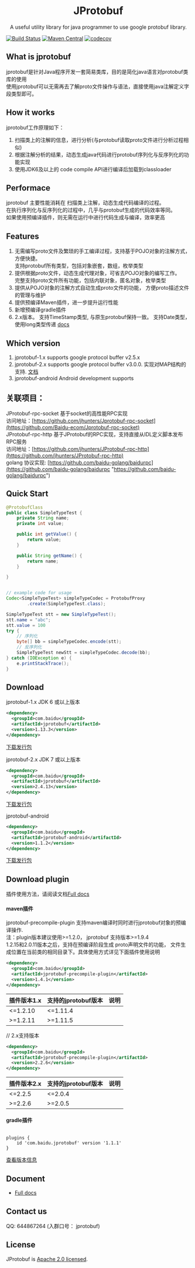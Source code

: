 
<h1 align="center">JProtobuf</h1>

<p align="center">
A useful utility library for java programmer to use google protobuf library.
</p>


[![Build Status](https://travis-ci.org/jhunters/jprotobuf.svg?branch=master)](https://travis-ci.org/jhunters/jprotobuf)
[![Maven Central](https://maven-badges.herokuapp.com/maven-central/com.baidu/jprotobuf/badge.svg)](https://maven-badges.herokuapp.com/maven-central/com.baidu/jprotobuf)
[![codecov](https://codecov.io/gh/jhunters/jprotobuf/branch/master/graph/badge.svg)](https://codecov.io/gh/jhunters/jprotobuf)


## What is jprotobuf
jprotobuf是针对Java程序开发一套简易类库，目的是简化java语言对protobuf类库的使用<br>
使用jprotobuf可以无需再去了解proto文件操作与语法，直接使用java注解定义字段类型即可。<br>


## How it works
jprotobuf工作原理如下：<br>
1. 扫描类上的注解的信息，进行分析(与protobuf读取proto文件进行分析过程相似)<br>
2. 根据注解分析的结果，动态生成java代码进行protobuf序列化与反序列化的功能实现<br>
3. 使用JDK6及以上的 code compile API进行编译后加载到classloader

## Performace
jprotobuf 主要性能消耗在 扫描类上注解，动态生成代码编译的过程。<br>
在执行序列化与反序列化的过程中，几乎与protobuf生成的代码效率等同。<br>
如果使用预编译插件，则无需在运行中进行代码生成与编译，效率更高

## Features
1. 无需编写proto文件及繁琐的手工编译过程，支持基于POJO对象的注解方式，方便快捷。<br>
   支持protobuf所有类型，包括对象嵌套，数组，枚举类型<br>
2. 提供根据proto文件，动态生成代理对象，可省去POJO对象的编写工作。<br>
   完整支持proto文件所有功能，包括内联对象，匿名对象，枚举类型<br>
3. 提供从POJO对象的注解方式自动生成proto文件的功能， 方便proto描述文件的管理与维护<br>
4. 提供预编译Maven插件，进一步提升运行性能
5. 新增预编译gradle插件
6. 2.x版本。 支持TimeStamp类型, 与原生protobuf保持一致。 支持Date类型，使用long类型传递 [docs](./v3/README.md)

## Which version
1. jprotobuf-1.x supports google protocol buffer v2.5.x<br>
2. jprotobuf-2.x supports google protocol buffer v3.0.0. 实现对MAP结构的支持. [文档](https://github.com/jhunters/jprotobuf/tree/master/v3)<br>
3. jprotobuf-android Android development supports

## 关联项目：
JProtobuf-rpc-socket 基于socket的高性能RPC实现<br>
访问地址：[https://github.com/jhunters/Jprotobuf-rpc-socket](https://github.com/Baidu-ecom/Jprotobuf-rpc-socket)<br>
JProtobuf-rpc-http 基于JProtobuf的RPC实现，支持直接从IDL定义脚本发布RPC服务<br>
访问地址：[https://github.com/jhunters/JProtobuf-rpc-http](https://github.com/jhunters/JProtobuf-rpc-http)<br>
golang 协议实现: [https://github.com/baidu-golang/baidurpc](https://github.com/baidu-golang/baidurpc "https://github.com/baidu-golang/baidurpc")

## Quick Start

```java
@ProtobufClass
public class SimpleTypeTest {
    private String name;
    private int value;

    public int getValue() {
        return value;
    }

    public String getName() {
        return name;
    }

}


// example code for usage
Codec<SimpleTypeTest> simpleTypeCodec = ProtobufProxy
        .create(SimpleTypeTest.class);

SimpleTypeTest stt = new SimpleTypeTest();
stt.name = "abc";
stt.value = 100
try {
    // 序列化
    byte[] bb = simpleTypeCodec.encode(stt);
    // 反序列化
    SimpleTypeTest newStt = simpleTypeCodec.decode(bb);
} catch (IOException e) {
    e.printStackTrace();
}


```


## Download
jprotobuf-1.x  JDK 6 或以上版本

```xml
<dependency>
  <groupId>com.baidu</groupId>
  <artifactId>jprotobuf</artifactId>
  <version>1.13.3</version>
</dependency>
```
[下载发行包](https://repo1.maven.org/maven2/com/baidu/jprotobuf/)

jprotobuf-2.x  JDK 7 或以上版本
```xml
<dependency>
  <groupId>com.baidu</groupId>
  <artifactId>jprotobuf</artifactId>
  <version>2.4.13</version>
</dependency>
```
[下载发行包](https://repo1.maven.org/maven2/com/baidu/jprotobuf/2.4.3/)

jprotobuf-android  
```xml
<dependency>
  <groupId>com.baidu</groupId>
  <artifactId>jprotobuf-android</artifactId>
  <version>1.1.2</version>
</dependency>
```
[下载发行包](https://repo1.maven.org/maven2/com/baidu/jprotobuf-android/)


## Download plugin
插件使用方法，请阅读文档[Full docs](./Document.md)
#### maven插件
jprotobuf-precompile-plugin 支持maven编译时同时进行jprotobuf对象的预编译操作. <br>
注：plugin版本建议使用>=1.2.0， jprotobuf 支持版本>=1.9.4   
1.2.15和2.0.11版本之后，支持在预编译阶段生成 proto声明文件的功能， 文件生成位置在当前类的相同目录下。具体使用方式详见下面插件使用说明
```xml
<dependency>
  <groupId>com.baidu</groupId>
  <artifactId>jprotobuf-precompile-plugin</artifactId>
  <version>1.4.1</version>
</dependency>
```
|插件版本1.x | 支持的jprotobuf版本 | 说明 |
|---|---|---|
|<=1.2.10|<=1.11.4||
|>=1.2.11|>=1.11.5||


// 2.x支持版本
```xml
<dependency>
  <groupId>com.baidu</groupId>
  <artifactId>jprotobuf-precompile-plugin</artifactId>
  <version>2.2.6</version>
</dependency>
```

|插件版本2.x | 支持的jprotobuf版本 | 说明 |
|---|---|---|
|<=2.2.5|<=2.0.4||
|>=2.2.6|>=2.0.5||


#### gradle插件
```property

plugins {
    id 'com.baidu.jprotobuf' version '1.1.1'
}
```
[查看版本信息](https://plugins.gradle.org/plugin/com.baidu.jprotobuf)

## Document

- [Full docs](./Document.md)

## Contact us
QQ: 644867264 (入群口号： jprotobuf)

## License
JProtobuf is [Apache 2.0 licensed](./LICENSE).
